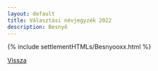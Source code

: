 ```yaml
---
layout: default
title: Választási névjegyzék 2022
description: Besnyő
---
```


{% include settlementHTMLs/Besnyooxx.html %}

[Vissza](./)